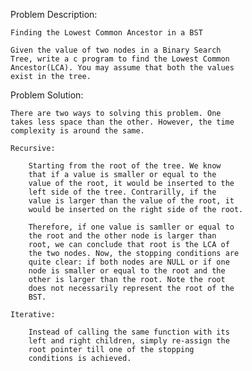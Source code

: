 Problem Description:

	Finding the Lowest Common Ancestor in a BST

	Given the value of two nodes in a Binary Search 
	Tree, write a c program to find the Lowest Common 
	Ancestor(LCA). You may assume that both the values 
	exist in the tree.

Problem Solution:

	There are two ways to solving this problem. One 
	takes less space than the other. However, the time 
	complexity is around the same.

	Recursive:

		Starting from the root of the tree. We know 
		that if a value is smaller or equal to the 
		value of the root, it would be inserted to the 
		left side of the tree. Contrarilly, if the 
		value is larger than the value of the root, it 
		would be inserted on the right side of the root.

		Therefore, if one value is samller or equal to 
		the root and the other node is larger than 
		root, we can conclude that root is the LCA of 
		the two nodes. Now, the stopping conditions are 
		quite clear: if both nodes are NULL or if one 
		node is smaller or equal to the root and the 
		other is larger than the root. Note the root 
		does not necessarily represent the root of the 
		BST.

	Iterative: 

		Instead of calling the same function with its 
		left and right children, simply re-assign the 
		root pointer till one of the stopping 
		conditions is achieved.

